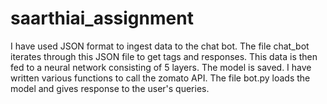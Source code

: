 # saarthiai_assignment

I have used JSON format to ingest data to the chat bot. The file chat_bot iterates through this JSON file to get tags and responses. 
This data is then fed to a neural network consisting of 5 layers. 
The model is saved.
I have written various functions to call the zomato API.
The file bot.py loads the model and gives response to the user's queries.


